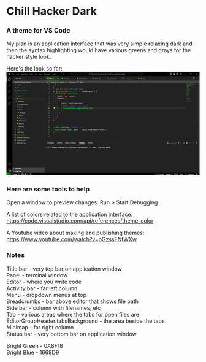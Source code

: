 # Chill Hacker Dark

### A theme for VS Code

My plan is an application interface that was very simple relaxing dark and then the syntax highlighting would have
various greens and grays for the hacker style look.  

Here's the look so far:  
![Theme Preview](./theme_preview.png)  


### Here are some tools to help
  
Open a window to preview changes:  Run > Start Debugging  
  
A list of colors related to the application interface:  https://code.visualstudio.com/api/references/theme-color    

A Youtube video about making and publishing themes:  https://www.youtube.com/watch?v=pGzssFNtWXw



### Notes  
Title bar - very top bar on application window  
Panel - terminal window  
Editor - where you write code  
Activity bar - far left column   
Menu - dropdown menus at top  
Breadcrumbs - bar above editor that shows file path  
Side bar - column with filenames, etc  
Tab - various areas where the tabs for open files are  
EditorGroupHeader.tabsBackground - the area beside the tabs  
Minimap - far right column  
Status bar - very bottom bar on application window  

Bright Green - 0A8F18  
Bright Blue - 1669D9